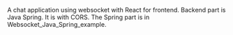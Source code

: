 A chat application using websocket with React for frontend. Backend part is Java Spring. It is with CORS. The Spring part is in Websocket_Java_Spring_example.
